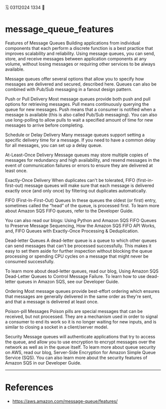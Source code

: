 🗓️ 03112024 1334
📎

# message_queue_features
Features of Message Queues
Building applications from individual components that each perform a discrete function is a best practice that improves scalability and reliability. Using message queues, you can send, store, and receive messages between application components at any volume, without losing messages or requiring other services to be always available.

Message queues offer several options that allow you to specify how messages are delivered and secured, described here. Queues can also be combined with Pub/Sub messaging in a fanout design pattern.

Push or Pull Delivery
Most message queues provide both push and pull options for retrieving messages. Pull means continuously querying the queue for new messages. Push means that a consumer is notified when a message is available (this is also called Pub/Sub messaging). You can also use long-polling to allow pulls to wait a specified amount of time for new messages to arrive before completing.

Schedule or Delay Delivery
Many message queues support setting a specific delivery time for a message. If you need to have a common delay for all messages, you can set up a delay queue.

At-Least-Once Delivery
Message queues may store multiple copies of messages for redundancy and high availability, and resend messages in the event of communication failures or errors to ensure they are delivered at least once.

Exactly-Once Delivery
When duplicates can't be tolerated, FIFO (first-in-first-out) message queues will make sure that each message is delivered exactly once (and only once) by filtering out duplicates automatically.

FIFO (First-In-First-Out) Queues
In these queues the oldest (or first) entry, sometimes called the “head” of the queue, is processed first. To learn more about Amazon SQS FIFO queues, refer to the Developer Guide.

You can also read our blogs: Using Python and Amazon SQS FIFO Queues to Preserve Message Sequencing, How the Amazon SQS FIFO API Works, and, FIFO Queues with Exactly-Once Processing & Deduplication.

Dead-letter Queues
A dead-letter queue is a queue to which other queues can send messages that can't be processed successfully. This makes it easy to set them aside for further inspection without blocking the queue processing or spending CPU cycles on a message that might never be consumed successfully.

To learn more about dead-letter queues, read our blog, Using Amazon SQS Dead-Letter Queues to Control Message Failure. To learn how to use dead-letter queues in Amazon SQS, see our Developer Guide.

Ordering
Most message queues provide best-effort ordering which ensures that messages are generally delivered in the same order as they're sent, and that a message is delivered at least once.

Poison-pill Messages
Poison pills are special messages that can be received, but not processed. They are a mechanism used in order to signal a consumer to end its work so it is no longer waiting for new inputs, and is similar to closing a socket in a client/server model.

Security
Message queues will authenticate applications that try to access the queue, and allow you to use encryption to encrypt messages over the network as well as in the queue itself. To learn more about queue security on AWS, read our blog, Server-Side Encryption for Amazon Simple Queue Service (SQS). You can also learn more about the security features of Amazon SQS in our Developer Guide.

---

# References
- https://aws.amazon.com/message-queue/features/